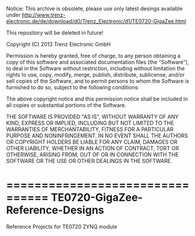 Notice: This archive is obsolete, please use only latest desings available under
http://www.trenz-electronic.de/de/download/d0/Trenz_Electronic/d1/TE0720-GigaZee.html

This repository will be deleted in future!

Copyright (C) 2013 Trenz Electronic GmbH

Permission is hereby granted, free of charge, to any person obtaining a 
copy of this software and associated documentation files (the "Software"), 
to deal in the Software without restriction, including without limitation 
the rights to use, copy, modify, merge, publish, distribute, sublicense, 
and/or sell copies of the Software, and to permit persons to whom the 
Software is furnished to do so, subject to the following conditions:
 
The above copyright notice and this permission notice shall be included 
in all copies or substantial portions of the Software.

THE SOFTWARE IS PROVIDED "AS IS", WITHOUT WARRANTY OF ANY KIND, EXPRESS 
OR IMPLIED, INCLUDING BUT NOT LIMITED TO THE WARRANTIES OF MERCHANTABILITY, 
FITNESS FOR A PARTICULAR PURPOSE AND NONINFRINGEMENT. IN NO EVENT SHALL THE 
AUTHORS OR COPYRIGHT HOLDERS BE LIABLE FOR ANY CLAIM, DAMAGES OR OTHER 
LIABILITY, WHETHER IN AN ACTION OF CONTRACT, TORT OR OTHERWISE, ARISING 
FROM, OUT OF OR IN CONNECTION WITH THE SOFTWARE OR THE USE OR OTHER DEALINGS 
IN THE SOFTWARE.

================================
TE0720-GigaZee-Reference-Designs
================================

Reference Projects for TE0720 ZYNQ module
